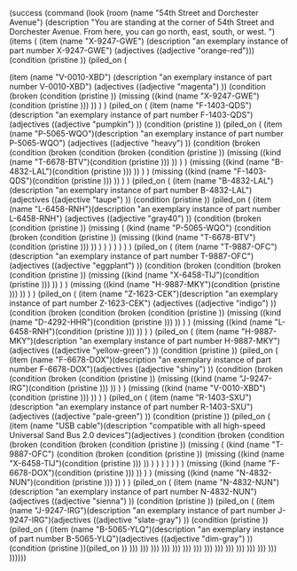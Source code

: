 (success
  (command
    (look
      (room
        (name "54th Street and Dorchester Avenue")
        (description "You are standing at the corner of 54th Street and Dorchester Avenue. From here, you can go north, east, south, or west. ")
        (items
          (
(item
  (name "X-9247-GWE")
  (description "an exemplary instance of part number X-9247-GWE")
  (adjectives ((adjective "orange-red")))
  (condition (pristine ))
  (piled_on
    (

(item
  (name "V-0010-XBD")
  (description "an exemplary instance of part number V-0010-XBD")
  (adjectives ((adjective "magenta") ))
  (condition
    (broken
      (condition (pristine ))
      (missing ((kind (name "X-9247-GWE")(condition (pristine ))) ))
    )
  )
  (piled_on
    (
(item
  (name "F-1403-QDS")
  (description "an exemplary instance of part number F-1403-QDS")
  (adjectives ((adjective "pumpkin") ))
  (condition (pristine ))
  (piled_on (
(item (name "P-5065-WQO")(description "an exemplary instance of part number P-5065-WQO")
  (adjectives ((adjective "heavy") ))
  (condition
    (broken
      (condition
        (broken
          (condition
            (broken
              (condition (pristine ))
              (missing ((kind (name "T-6678-BTV")(condition (pristine ))) ))
            )
          )
          (missing ((kind (name "B-4832-LAL")(condition (pristine ))) ))
        )
      )
      (missing ((kind (name "F-1403-QDS")(condition (pristine ))) ))
    )
  )
  (piled_on (
(item (name "B-4832-LAL")(description "an exemplary instance of part number B-4832-LAL")
  (adjectives ((adjective "taupe") ))
  (condition (pristine ))
  (piled_on (
(item (name "L-6458-RNH")(description "an exemplary instance of part number L-6458-RNH")
  (adjectives ((adjective "gray40") ))
  (condition
    (broken
      (condition (pristine ))
      (missing
        (
          (kind
            (name "P-5065-WQO")
            (condition
              (broken
                (condition (pristine ))
                (missing ((kind (name "T-6678-BTV")(condition (pristine ))) ))
              )
            )
          )
        )
      )
    )
  )
  (piled_on (
(item (name "T-9887-OFC")(description "an exemplary instance of part number T-9887-OFC")
  (adjectives ((adjective "eggplant") ))
  (condition
    (broken
      (condition
        (broken
          (condition (pristine ))
          (missing ((kind (name "X-6458-TIJ")(condition (pristine ))) ))
        )
      )
      (missing ((kind (name "H-9887-MKY")(condition (pristine ))) ))
    )
  )
  (piled_on (
(item (name "Z-1623-CEK")(description "an exemplary instance of part number Z-1623-CEK")
  (adjectives ((adjective "indigo") ))
  (condition
    (broken
      (condition
        (broken
          (condition (pristine ))
          (missing ((kind (name "D-4292-HHR")(condition (pristine ))) ))
        )
      )
      (missing ((kind (name "L-6458-RNH")(condition (pristine ))) ))
    )
  )
  (piled_on (
(item (name "H-9887-MKY")(description "an exemplary instance of part number H-9887-MKY")(adjectives ((adjective "yellow-green") ))
  (condition (pristine ))
  (piled_on (
(item (name "F-6678-DOX")(description "an exemplary instance of part number F-6678-DOX")(adjectives ((adjective "shiny") ))
  (condition
    (broken
      (condition
        (broken
          (condition (pristine ))
          (missing ((kind (name "J-9247-IRG")(condition (pristine ))) ))
        )
      )
      (missing ((kind (name "V-0010-XBD")(condition (pristine ))) ))
    )
  )
  (piled_on (
(item (name "R-1403-SXU")(description "an exemplary instance of part number R-1403-SXU")(adjectives ((adjective "pale-green") ))
  (condition (pristine ))
  (piled_on (
(item (name "USB cable")(description "compatible with all high-speed Universal Sand Bus 2.0 devices")(adjectives )
  (condition
    (broken
      (condition
        (broken
          (condition
            (broken
              (condition (pristine ))
              (missing
                (
                  (kind (name "T-9887-OFC")
                    (condition
                      (broken
                        (condition (pristine ))
                        (missing ((kind (name "X-6458-TIJ")(condition (pristine ))) ))
                      )
                    )
                  )
                )
              )
            )
          )
          (missing ((kind (name "F-6678-DOX")(condition (pristine ))) ))
        )
      )
      (missing ((kind (name "N-4832-NUN")(condition (pristine ))) ))
    )
  )
  (piled_on (
(item (name "N-4832-NUN")(description "an exemplary instance of part number N-4832-NUN")(adjectives ((adjective "sienna") ))
  (condition (pristine ))
  (piled_on (
(item (name "J-9247-IRG")(description "an exemplary instance of part number J-9247-IRG")(adjectives ((adjective "slate-gray") ))
  (condition (pristine ))
  (piled_on (
(item (name "B-5065-YLQ")(description "an exemplary instance of part number B-5065-YLQ")(adjectives ((adjective "dim-gray") ))
  (condition (pristine ))(piled_on )) ))) ))) ))) ))) ))) ))) ))) ))) ))) ))) ))) ))) ))) ))) ))))))
